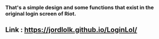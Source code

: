 ### That's a simple design and some functions that exist in the original login screen of Riot.
## Link : https://jordlolk.github.io/LoginLol/

